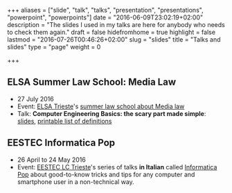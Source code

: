 +++
aliases      = ["slide", "talk", "talks", "presentation", "presentations", "powerpoint", "powerpoints"]
date         = "2016-06-09T23:02:19+02:00"
description  = "The slides I used in my talks are here for anybody who needs to check them again."
draft        = false
hidefromhome = true
highlight    = false
lastmod      = "2016-07-26T00:46:26+02:00"
slug         = "slides"
title        = "Talks and slides"
type         = "page"
weight       = 0

+++


## ELSA Summer Law School: Media Law

- 27 July 2016
- Event: [ELSA Trieste](http://www.elsatrieste.it/)'s
  [summer law school about Media law](http://lawschools.elsa.org/traineeship/trieste-media-law/)
- Talk: **Computer Engineering Basics: the scary part made simple**:
  [slides](/pdf/Computer_engineering_basics_-_the_scary_part_made_simple.pdf),
  [printable list of definitions](/pdf/Computer_engineering_glossary.pdf)


## EESTEC Informatica Pop

- 26 April to 24 May 2016
- Event: [EESTEC LC Trieste](http://ts.eestec.it/)'s series of talks **in
  Italian** called [Informatica Pop](http://ts.eestec.it/informatica-pop/) about
  good-to-know tricks and tips for any computer and smartphone user in a
  non-technical way.


